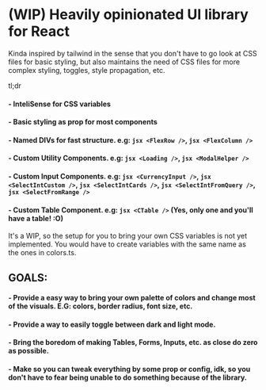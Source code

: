 # (WIP) Heavily opinionated UI library for React

Kinda inspired by tailwind in the sense that you don't have to go look at CSS files for basic styling, but also maintains the need of CSS files for more complex styling, toggles, style propagation, etc.

tl;dr

#### - InteliSense for CSS variables
#### - Basic styling as prop for most components
#### - Named DIVs for fast structure. e.g: ```jsx <FlexRow />```, ```jsx <FlexColumn />```
#### - Custom Utility Components. e.g: ```jsx <Loading />```, ```jsx <ModalHelper />```
#### - Custom Input Components. e.g: ```jsx <CurrencyInput />```, ```jsx <SelectIntCustom />```, ```jsx <SelectIntCards />```, ```jsx <SelectIntFromQuery />```, ```jsx <SelectFromRange />```
#### - Custom Table Component. e.g: ```jsx <CTable />``` (Yes, only one and you'll have a table! :O)

It's  a WIP, so the setup for you to bring your own CSS variables is not yet implemented. You would have to create variables with the same name as the ones in colors.ts.

## GOALS:
#### - Provide a easy way to bring your own palette of colors and change most of the visuals. E.G: colors, border radius, font size, etc.
#### - Provide a way to easily toggle between dark and light mode.
#### - Bring the boredom of making Tables, Forms, Inputs, etc. as close do zero as possible.
#### - Make so you can tweak everything by some prop or config, idk, so you don't have to fear being unable to do something because of the library.